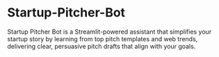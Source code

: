 # Startup-Pitcher-Bot
Startup Pitcher Bot is a Streamlit-powered assistant that simplifies your startup story by learning from top pitch templates and web trends, delivering clear, persuasive pitch drafts that align with your goals.
